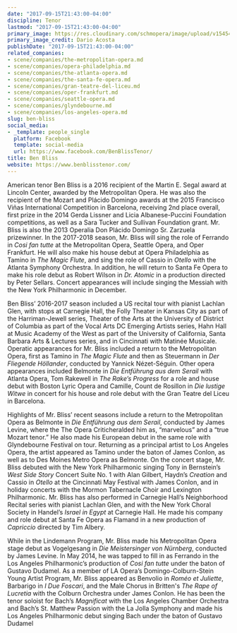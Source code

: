 ```yaml
---
date: "2017-09-15T21:43:00-04:00"
discipline: Tenor
lastmod: "2017-09-15T21:43:00-04:00"
primary_image: https://res.cloudinary.com/schmopera/image/upload/v1545409169/media/webhook-uploads/1505525958413/Ben_Bliss_pc_Dario_Acosta_a_300dpi.jpg.jpg
primary_image_credit: Dario Acosta
publishDate: "2017-09-15T21:43:00-04:00"
related_companies:
- scene/companies/the-metropolitan-opera.md
- scene/companies/opera-philadelphia.md
- scene/companies/the-atlanta-opera.md
- scene/companies/the-santa-fe-opera.md
- scene/companies/gran-teatre-del-liceu.md
- scene/companies/oper-frankfurt.md
- scene/companies/seattle-opera.md
- scene/companies/glyndebourne.md
- scene/companies/los-angeles-opera.md
slug: ben-bliss
social_media:
- _template: people_single
  platform: Facebook
  template: social-media
  url: https://www.facebook.com/BenBlissTenor/
title: Ben Bliss
website: https://www.benblisstenor.com/
---
```


American tenor Ben Bliss is a 2016 recipient of the Martin E. Segal award at Lincoln Center, awarded by the Metropolitan Opera. He was also the recipient of the Mozart and Plácido Domingo awards at the 2015 Francisco Viñas International Competition in Barcelona, receiving 2nd place overall, first prize in the 2014 Gerda Lissner and Licia Albanese-Puccini Foundation competitions, as well as a Sara Tucker and Sullivan Foundation grant. Mr. Bliss is also the 2013 Operalia Don Plácido Domingo Sr. Zarzuela prizewinner. In the 2017-2018 season, Mr. Bliss will sing the role of Ferrando in *Cosi fan tutte* at the Metropolitan Opera, Seattle Opera, and Oper Frankfurt. He will also make his house debut at Opera Philadelphia as Tamino in *The Magic Flute*, and sing the role of Cassio in *Otello* with the Atlanta Symphony Orchestra. In addition, he will return to Santa Fe Opera to make his role debut as Robert Wilson in *Dr. Atomic* in a production directed by Peter Sellars. Concert appearances will include singing the Messiah with the New York Philharmonic in December.  

Ben Bliss’ 2016-2017 season included a US recital tour with pianist Lachlan Glen, with stops at Carnegie Hall, the Folly Theater in Kansas City as part of the Harriman-Jewell series, Theater of the Arts at the University of District of Columbia as part of the Vocal Arts DC Emerging Artists series, Hahn Hall at Music Academy of the West as part of the University of California, Santa Barbara Arts & Lectures series, and in Cincinnati with Matinée Musicale. Operatic appearances for Mr. Bliss included a return to the Metropolitan Opera, first as Tamino in *The Magic Flute* and then as Steuermann in *Der Fliegende Höllander*, conducted by Yannick Nézet-Séguin. Other opera appearances included Belmonte in *Die Entführung aus dem Serail* with Atlanta Opera, Tom Rakewell in *The Rake’s Progress* for a role and house debut with Boston Lyric Opera and Camille, Count de Rosillon in *Die lustige Witwe* in concert for his house and role debut with the Gran Teatre del Liceu in Barcelona.

Highlights of Mr. Bliss’ recent seasons include a return to the Metropolitan Opera as Belmonte in *Die Entführung aus dem Serail*, conducted by James Levine, where the The Opera Criticheralded him as, “marvelous” and a “true Mozart tenor.” He also made his European debut in the same role with Glyndebourne Festival on tour. Returning as a principal artist to Los Angeles Opera, the artist appeared as Tamino under the baton of James Conlon, as well as to Des Moines Metro Opera as Belmonte. On the concert stage, Mr. Bliss debuted with the New York Philharmonic singing Tony in Bernstein’s *West Side Story* Concert Suite No. 1 with Alan Gilbert, Haydn’s *Creation* and Cassio in *Otello* at the Cincinnati May Festival with James Conlon, and in holiday concerts with the Mormon Tabernacle Choir and Lexington Philharmonic. Mr. Bliss has also performed in Carnegie Hall’s Neighborhood Recital series with pianist Lachlan Glen, and with the New York Choral Society in Handel’s *Israel in Egypt* at Carnegie Hall. He made his company and role debut at Santa Fe Opera as Flamand in a new production of *Capriccio* directed by Tim Albery. 

While in the Lindemann Program, Mr. Bliss made his Metropolitan Opera stage debut as Vogelgesang in *Die Meistersinger von Nürnberg*, conducted by James Levine. In May 2014, he was tapped to fill in as Ferrando in the Los Angeles Philharmonic’s production of *Cosi fan tutte* under the baton of Gustavo Dudamel. As a member of LA Opera’s Domingo-Colburn-Stein Young Artist Program, Mr. Bliss appeared as Benvolio in *Roméo et Juliette*, Barbarigo in *I Due Foscari*, and the Male Chorus in Britten's *The Rape of Lucretia* with the Colburn Orchestra under James Conlon. He has been the tenor soloist for Bach’s *Magnificat* with the Los Angeles Chamber Orchestra and Bach’s St. Matthew Passion with the La Jolla Symphony and made his Los Angeles Philharmonic debut singing Bach under the baton of Gustavo Dudamel
